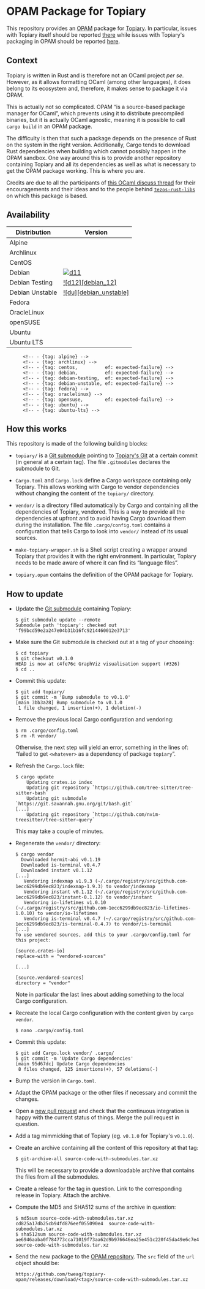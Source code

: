 OPAM Package for Topiary
========================

This repository provides an [OPAM] package for [Topiary]. In particular, issues
with Topiary itself should be reported [there][topiary-github-issues] while
issues with Topiary's packaging in OPAM should be reported [here][issues].

[opam]: https://opam.ocaml.org/
[topiary]: https://topiary.tweag.io/
[topiary-github-issues]: https://github.com/tweag/topiary/issues
[issues]: https://github.com/tweag/topiary-opam/issues

Context
-------

Topiary is written in Rust and is therefore not an OCaml project _per se_.
However, as it allows formatting OCaml (among other languages), it does belong
to its ecosystem and, therefore, it makes sense to package it via OPAM.

This is actually not so complicated. OPAM “is a source-based package manager for
OCaml”, which prevents using it to distribute precompiled binaries, but it is
actually OCaml agnostic, meaning it is possible to call `cargo build` in an OPAM
package.

The difficulty is then that such a package depends on the presence of Rust on
the system in the right version. Additionally, Cargo tends to download Rust
dependencies when building which cannot possibly happen in the OPAM sandbox. One
way around this is to provide another repository containing Topiary and all its
dependencies as well as what is necessary to get the OPAM package working. This
is where you are.

Credits are due to all the participants of [this OCaml discuss thread] for their
encouragements and their ideas and to the people behind [`tezos-rust-libs`] on
which this package is based.

[this OCaml discuss thread]: https://discuss.ocaml.org/t/two-questions-about-what-is-appropriate-to-package-with-opam/12030/
[`tezos-rust-libs`]: https://gitlab.com/tezos/tezos-rust-libs/-/tree/master

Availability
------------

| Distribution    | Version
|-----------------|---------
| Alpine          |
| Archlinux       |
| CentOS          |
| Debian          | [![d11][debian_11]][rust]
| Debian Testing  | [![d12][debian_12]][rust]
| Debian Unstable | [![du][debian_unstable]][rust]
| Fedora          |
| OracleLinux     |
| openSUSE        |
| Ubuntu          |
| Ubuntu LTS      |

[debian_11]: https://repology.org/badge/version-for-repo/debian_11/rust.svg

[rust]: https://repology.org/project/rust/versions

          <!-- - {tag: alpine} -->
          <!-- - {tag: archlinux} -->
          <!-- - {tag: centos,          ef: expected-failure} -->
          <!-- - {tag: debian,          ef: expected-failure} -->
          <!-- - {tag: debian-testing,  ef: expected-failure} -->
          <!-- - {tag: debian-unstable, ef: expected-failure} -->
          <!-- - {tag: fedora} -->
          <!-- - {tag: oraclelinux} -->
          <!-- - {tag: opensuse,        ef: expected-failure} -->
          <!-- - {tag: ubuntu} -->
          <!-- - {tag: ubuntu-lts} -->


How this works
--------------

This repository is made of the following building blocks:

- `topiary/` is a [Git submodule] pointing to [Topiary's Git][topiary-github] at
  a certain commit (in general at a certain tag). The file `.gitmodules`
  declares the submodule to Git.

- `Cargo.toml` and `Cargo.lock` define a Cargo workspace containing only
  Topiary. This allows working with Cargo to vendor dependencies without
  changing the content of the `topiary/` directory.

- `vendor/` is a directory filled automatically by Cargo and containing all the
  dependencies of Topiary, vendored. This is a way to provide all the
  dependencies at upfront and to avoid having Cargo download them during the
  installation. The file `.cargo/config.toml` contains a configuration that
  tells Cargo to look into `vendor/` instead of its usual sources.

- `make-topiary-wrapper.sh` is a Shell script creating a wrapper around Topiary
  that provides it with the right environment. In particular, Topiary needs to
  be made aware of where it can find its “language files”.

- `topiary.opam` contains the definition of the OPAM package for Topiary.

[topiary-github]: https://github.com/tweag/topiary
[git submodule]: https://git-scm.com/book/en/v2/Git-Tools-Submodules

How to update
-------------

- Update the [Git submodule] containing Topiary:
  ```console
  $ git submodule update --remote
  Submodule path 'topiary': checked out 'f99bcd59e2a247e04b31b16fc9214460012e3713'
  ```

- Make sure the Git submodule is checked out at a tag of your choosing:
  ```console
  $ cd topiary
  $ git checkout v0.1.0
  HEAD is now at c4fe76c GraphViz visualisation support (#326)
  $ cd ..
  ```

- Commit this update:
  ```console
  $ git add topiary/
  $ git commit -m 'Bump submodule to v0.1.0'
  [main 3bb3a28] Bump submodule to v0.1.0
   1 file changed, 1 insertion(+), 1 deletion(-)
  ```

- Remove the previous local Cargo configuration and vendoring:
  ```console
  $ rm .cargo/config.toml
  $ rm -R vendor/
  ```
  Otherwise, the next step will yield an error, something in the lines of:
  “failed to get `<whatever>` as a dependency of package `topiary`”.

- Refresh the `Cargo.lock` file:
  ```console
  $ cargo update
      Updating crates.io index
      Updating git repository `https://github.com/tree-sitter/tree-sitter-bash`
      Updating git submodule `https://git.savannah.gnu.org/git/bash.git`
  [...]
      Updating git repository `https://github.com/nvim-treesitter/tree-sitter-query`
  ```
  This may take a couple of minutes.

- Regenerate the `vendor/` directory:
  ```console
  $ cargo vendor
    Downloaded hermit-abi v0.1.19
    Downloaded is-terminal v0.4.7
    Downloaded instant v0.1.12
  [...]
     Vendoring indexmap v1.9.3 (~/.cargo/registry/src/github.com-1ecc6299db9ec823/indexmap-1.9.3) to vendor/indexmap
     Vendoring instant v0.1.12 (~/.cargo/registry/src/github.com-1ecc6299db9ec823/instant-0.1.12) to vendor/instant
     Vendoring io-lifetimes v1.0.10 (~/.cargo/registry/src/github.com-1ecc6299db9ec823/io-lifetimes-1.0.10) to vendor/io-lifetimes
     Vendoring is-terminal v0.4.7 (~/.cargo/registry/src/github.com-1ecc6299db9ec823/is-terminal-0.4.7) to vendor/is-terminal
  [...]
  To use vendored sources, add this to your .cargo/config.toml for this project:

  [source.crates-io]
  replace-with = "vendored-sources"

  [...]

  [source.vendored-sources]
  directory = "vendor"
  ```
  Note in particular the last lines about adding something to the local Cargo
  configuration.

- Recreate the local Cargo configuration with the content given by `cargo
  vendor`.
  ```console
  $ nano .cargo/config.toml
  ```

- Commit this update:
  ```console
  $ git add Cargo.lock vendor/ .cargo/
  $ git commit -m 'Update Cargo dependencies'
  [main 95d67dc] Update Cargo dependencies
   8 files changed, 125 insertions(+), 57 deletions(-)
  ```

- Bump the version in `Cargo.toml`.

- Adapt the OPAM package or the other files if necessary and commit the changes.

- Open a [new pull request] and check that the continuous integration is happy
  with the current status of things. Merge the pull request in question.

- Add a tag mimmicking that of Topiary (eg. `v0.1.0` for Topiary's `v0.1.0`).

- Create an archive containing all the content of this repository at that tag:
  ```
  $ git-archive-all source-code-with-submodules.tar.xz
  ```
  This will be necessary to provide a downloadable archive that contains the
  files from all the submodules.

- Create a release for the tag in question. Link to the corresponding release in
  Topiary. Attach the archive.

- Compute the MD5 and SHA512 sums of the archive in question:
  ```
  $ md5sum source-code-with-submodules.tar.xz
  cd825a17db25cb94fd876eef055090e4  source-code-with-submodules.tar.xz
  $ sha512sum source-code-with-submodules.tar.xz
  ae6946aaba0f784773cca71019f73aa62d9b976646ea25e451c220f45da49e6c7e4147e2dd57e3c4764a9038946c38b9de33ce5d463c46ea3f3271d5b98dd46f  source-code-with-submodules.tar.xz
  ```

- Send the new package to the [OPAM repository]. The `src` field of the `url`
  object should be:
  ```
  https://github.com/tweag/topiary-opam/releases/download/<tag>/source-code-with-submodules.tar.xz
  ```

[new pull request]: https://github.com/tweag/topiary-opam/compare
[opam repository]: https://github.com/ocaml/opam-repository
